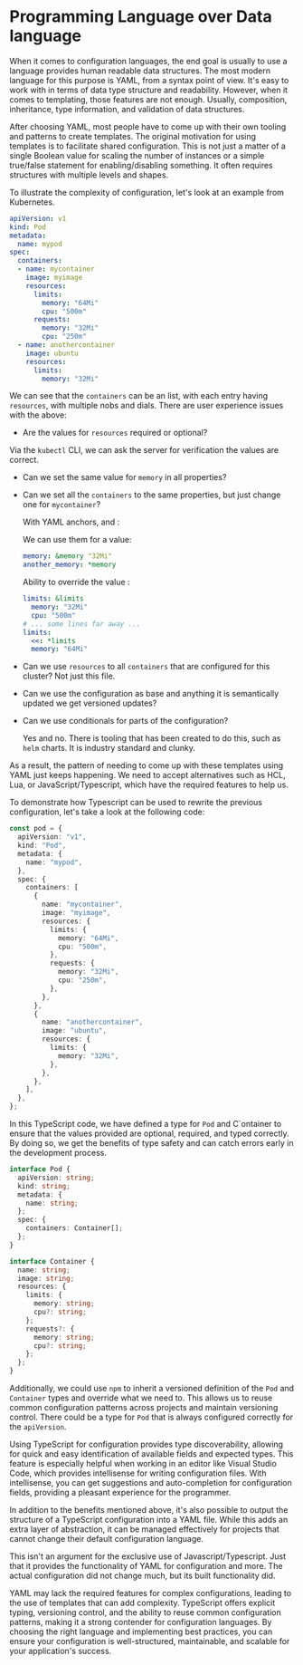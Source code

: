 # Programming Language over Data language

When it comes to configuration languages, the end goal is usually to use a
language provides human readable data structures. The most modern language for
this purpose is YAML, from a syntax point of view. It's easy to work with in
terms of data type structure and readability. However, when it comes to
templating, those features are not enough. Usually, composition, inheritance,
type information, and validation of data structures.

After choosing YAML, most people have to come up with their own tooling and
patterns to create templates. The original motivation for using templates is to
facilitate shared configuration. This is not just a matter of a single Boolean
value for scaling the number of instances or a simple true/false statement for
enabling/disabling something. It often requires structures with multiple levels
and shapes.

To illustrate the complexity of configuration, let's look at an example from
Kubernetes.

```yaml
apiVersion: v1
kind: Pod
metadata:
  name: mypod
spec:
  containers:
  - name: mycontainer
    image: myimage
    resources:
      limits:
        memory: "64Mi"
        cpu: "500m"
      requests:
        memory: "32Mi"
        cpu: "250m"
  - name: anothercontainer
    image: ubuntu
    resources:
      limits:
        memory: "32Mi"
```

We can see that the `containers` can be an list, with each entry having
`resources`, with multiple nobs and dials. There are user experience issues with
the above:

- Are the values for `resources` required or optional?

Via the `kubectl` CLI, we can ask the server for verification the values are
correct.

- Can we set the same value for `memory` in all properties?
- Can we set all the `containers` to the same properties, but just change one
  for `mycontainer`?

  With YAML anchors, and :

  We can use them for a value:

  ```yaml
  memory: &memory "32Mi"
  another_memory: *memory
  ```

  Ability to override the value :

  ```yaml
  limits: &limits
    memory: "32Mi"
    cpu: "500m"
  # ... some lines far away ...
  limits:
    <<: *limits
    memory: "64Mi"
  ```

- Can we use `resources` to all `containers` that are configured for this
  cluster? Not just this file.
- Can we use the configuration as base and anything it is semantically updated
  we get versioned updates?
- Can we use conditionals for parts of the configuration?

  Yes and no. There is tooling that has been created to do this, such as `helm`
  charts. It is industry standard and clunky.

As a result, the pattern of needing to come up with these templates using YAML
just keeps happening. We need to accept alternatives such as HCL, Lua, or
JavaScript/Typescript, which have the required features to help us.

To demonstrate how Typescript can be used to rewrite the previous configuration,
let's take a look at the following code:

```typescript
const pod = {
  apiVersion: "v1",
  kind: "Pod",
  metadata: {
    name: "mypod",
  },
  spec: {
    containers: [
      {
        name: "mycontainer",
        image: "myimage",
        resources: {
          limits: {
            memory: "64Mi",
            cpu: "500m",
          },
          requests: {
            memory: "32Mi",
            cpu: "250m",
          },
        },
      },
      {
        name: "anothercontainer",
        image: "ubuntu",
        resources: {
          limits: {
            memory: "32Mi",
          },
        },
      },
    ],
  },
};
```

In this TypeScript code, we have defined a type for `Pod` and C`ontainer to
ensure that the values provided are optional, required, and typed correctly. By
doing so, we get the benefits of type safety and can catch errors early in the
development process.

```typescript
interface Pod {
  apiVersion: string;
  kind: string;
  metadata: {
    name: string;
  };
  spec: {
    containers: Container[];
  };
}

interface Container {
  name: string;
  image: string;
  resources: {
    limits: {
      memory: string;
      cpu?: string;
    };
    requests?: {
      memory: string;
      cpu?: string;
    };
  };
}
```

Additionally, we could use `npm` to inherit a versioned definition of the `Pod`
and `Container` types and override what we need to. This allows us to reuse
common configuration patterns across projects and maintain versioning control.
There could be a type for `Pod` that is always configured correctly for the
`apiVersion`.

Using TypeScript for configuration provides type discoverability, allowing for
quick and easy identification of available fields and expected types. This
feature is especially helpful when working in an editor like Visual Studio Code,
which provides intellisense for writing configuration files. With intellisense,
you can get suggestions and auto-completion for configuration fields, providing
a pleasant experience for the programmer.

In addition to the benefits mentioned above, it's also possible to output the
structure of a TypeScript configuration into a YAML file. While this adds an
extra layer of abstraction, it can be managed effectively for projects that
cannot change their default configuration language.

This isn't an argument for the exclusive use of Javascript/Typescript. Just that
it provides the functionality of YAML for configuration and more. The actual
configuration did not change much, but its built functionality did.

YAML may lack the required features for complex configurations, leading to the
use of templates that can add complexity. TypeScript offers explicit typing,
versioning control, and the ability to reuse common configuration patterns,
making it a strong contender for configuration languages. By choosing the right
language and implementing best practices, you can ensure your configuration is
well-structured, maintainable, and scalable for your application's success.
